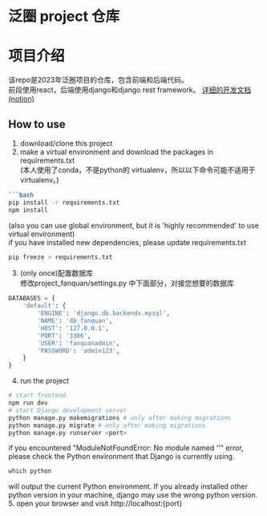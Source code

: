 # **泛圈 project 仓库**

# **项目介绍**
该repo是2023年泛圈项目的仓库，包含前端和后端代码。  
前段使用react，后端使用django和django rest framework。
[详细的开发文档(notion)](https://chocolate-vanadium-ef9.notion.site/APP-f20ad60b0a97476ba71d96a1211ff785?pvs=4)  

## **How to use**
1. download/clone this project
2. make a virtual environment and download the packages in requirements.txt  
(本人使用了conda，不是python的 virtualenv，所以以下命令可能不适用于virtualenv。)
```bash
```bash
pip install -r requirements.txt
npm install
```  
(also you can use global environment, but it is 'highly recommended' to use virtual environment)  
if you have installed new dependencies, please update requirements.txt
```bash
pip freeze > requirements.txt
```  
3. (only once)配置数据库  
修改project_fanquan/settings.py 中下面部分，对接您想要的数据库  
```python
DATABASES = {
    'default': {
        'ENGINE': 'django.db.backends.mysql',
        'NAME': 'db_fanquan',
        'HOST': '127.0.0.1',
        'PORT': '3306',
        'USER': 'fanquanadmin',
        'PASSWORD': 'admin123',
    }
}
```
4. run the project
```bash
# start frontend
npm run dev
# start Django development server
python manage.py makemigrations # only after making migrations
python manage.py migrate # only after making migrations
python manage.py runserver <port> 
```  
if you encountered "ModuleNotFoundError: No module named '<modulename>'" error, please check the Python environment that Django is currently using.
```bash
which python
```
will output the current Python environment. If you already installed other python version in your machine, django may use the wrong python version. 
5. open your browser and visit http://localhost:{port}
